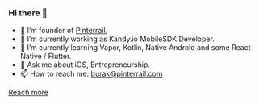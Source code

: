 ### Hi there 👋

- 💼 I’m founder of [Pinterrail.](https://pinterrail.com/app)
- 🔭 I’m currently working as Kandy.io MobileSDK Developer.
- 🌱 I’m currently learning Vapor, Kotlin, Native Android and some React Native / Flutter.
- 💬 Ask me about iOS, Entrepreneurship.
- 📫 How to reach me: burak@pinterrail.com

[Reach more](https://burakgunduztr.github.io)
